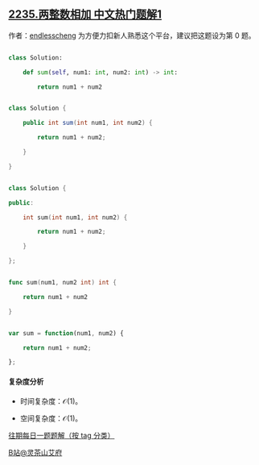## [2235.两整数相加 中文热门题解1](https://leetcode.cn/problems/add-two-integers/solutions/100000/zhen-meng-kai-shi-de-di-fang-by-endlessc-rwxa)

作者：[endlesscheng](https://leetcode.cn/u/endlesscheng)
为方便力扣新人熟悉这个平台，建议把这题设为第 $0$ 题。

```py [sol-Python3]
class Solution:
    def sum(self, num1: int, num2: int) -> int:
        return num1 + num2
```

```java [sol-Java]
class Solution {
    public int sum(int num1, int num2) {
        return num1 + num2;
    }
}
```

```cpp [sol-C++]
class Solution {
public:
    int sum(int num1, int num2) {
        return num1 + num2;
    }
};
```

```go [sol-Go]
func sum(num1, num2 int) int {
    return num1 + num2
}
```

```js [sol-JavaScript]
var sum = function(num1, num2) {
    return num1 + num2;
};
```

#### 复杂度分析

- 时间复杂度：$\mathcal{O}(1)$。
- 空间复杂度：$\mathcal{O}(1)$。

[往期每日一题题解（按 tag 分类）](https://github.com/EndlessCheng/codeforces-go/blob/master/leetcode/SOLUTIONS.md)

[B站@灵茶山艾府](https://space.bilibili.com/206214)

